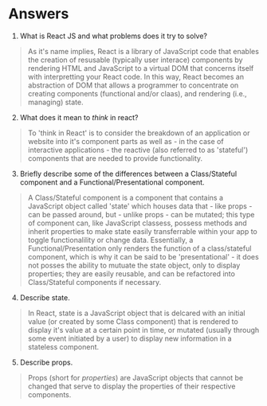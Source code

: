 # Answers  
<!-- Ready to Go! -->

1.  What is React JS and what problems does it try to solve?
> As it's name implies, React is a library of JavaScript code that enables the creation of resusable (typically user interace) components by rendering HTML and JavaScript to a virtual DOM that concerns itself with interpretting your React code. In this way, React becomes an abstraction of DOM that allows a programmer to concentrate on creating components (functional and/or claas), and rendering (i.e., managing) state.

2.  What does it mean to _think_ in react?
> To 'think in React' is to consider the breakdown of an application or website into it's component parts as well as - in the case of interactive applications - the reactive (also referred to as 'stateful') components that are needed to provide functionality. 

3.  Briefly describe some of the differences between a Class/Stateful component and a Functional/Presentational component.
> A Class/Stateful component is a component that contains a JavaScript object called 'state' which houses data that - like props - can be passed around, but - unlike props - can be mutated; this type of component can, like JavaScript classess, possess methods and inherit properties to make state easily transferrable within your app to toggle functionalility or change data.
Essentially, a Functional/Presentation only renders the function of a class/stateful component, which is why it can be said to be 'presentational' - it does not posses the ability to mutuate the state object, only to display properties; they are easily reusable, and can be refactored into Class/Stateful components if necessary.  

4.  Describe state.
> In React, state is a JavaScript object that is delcared with an initial value (or created by some Class component) that is rendered to display it's value at a certain point in time, or mutated (usually through some event initiated by a user) to display new information in a stateless component. 

5.  Describe props.
> Props (short for _properties_) are JavaScript objects that cannot be changed that serve to display the properties of their respective components. 

